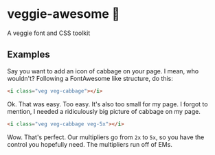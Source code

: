 veggie-awesome 🌽
================

A veggie font and CSS toolkit

## Examples

Say you want to add an icon of cabbage on your page. I mean, who wouldn't? Following a FontAwesome like structure, do this:

```html
<i class="veg veg-cabbage"></i>
```

Ok.  That was easy.  Too easy. It's also too small for my page.  I forgot to mention, I needed a ridiculously big picture of cabbage on my page.

```html
<i class="veg veg-cabbage veg-5x"></i>
```

Wow. That's perfect.  Our multipliers go from `2x` to `5x`, so you have the control you hopefully need.  The multipliers run off of EMs.
